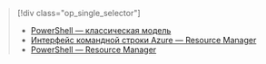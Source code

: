 > [!div class="op_single_selector"]
> - [PowerShell — классическая модель](../articles/dns/dns-reverse-dns-record-operations-classic-ps.md)
> - [Интерфейс командной строки Azure — Resource Manager](../articles/dns/dns-reverse-dns-record-operations-cli.md)
> - [PowerShell — Resource Manager](../articles/dns/dns-reverse-dns-record-operations-ps.md)


<!--HONumber=Nov16_HO3-->


